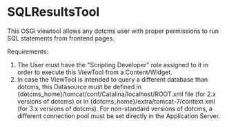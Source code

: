 SQLResultsTool
==============

This OSGi viewtool allows any dotcms user with proper permissions to run SQL statements from frontend pages.

Requirements:

1. The User must have the "Scripting Developer" role assigned to it in order to execute this ViewTool from a Content/Widget.
2. In case the ViewTool is intended to query a different database than dotcms, this Datasource must be defined in {dotcms_home}/tomcat/conf/Catalina/localhost/ROOT.xml file (for 2.x versions of dotcms) or in {dotcms_home}/extra/tomcat-7/context.xml (for 3.x versions of dotcms). For non-standard versions of dotcms, a different connection pool must be set directly in the Application Server.
